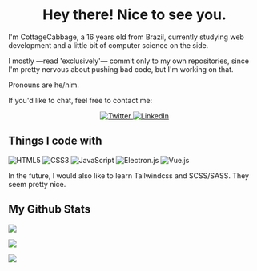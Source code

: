 
<h1  align='center'>Hey there! Nice to see you.</h1>



I'm CottageCabbage, a 16 years old from Brazil, currently studying web development and a little bit of computer science on the side.



I mostly ―read 'exclusively'― commit only to my own repositories, since I'm pretty nervous about pushing bad code, but I'm working on that.



Pronouns are he/him.



If you'd like to chat, feel free to contact me:



<p  align='center'>

<a  href="https://twitter.com/CottageCabbage"  target="_blank">
<img  alt="Twitter"  src="https://img.shields.io/badge/twitter-%2312100E.svg?&style=for-the-badge&logo=twitter&logoColor=blue" />
</a> <a  href="https://www.linkedin.com/in/guilherme-harmatiuk-arantes"  target="_blank">
<img  alt="LinkedIn"  src="https://img.shields.io/badge/linkedin-%2312100E.svg?&style=for-the-badge&logo=linkedin&logoColor=blue" />

</a>

</p>



## Things I code with



![HTML5](https://img.shields.io/badge/html5-%23E34F26.svg?style=for-the-badge&logo=html5&logoColor=white) ![CSS3](https://img.shields.io/badge/css3-%231572B6.svg?style=for-the-badge&logo=css3&logoColor=white) ![JavaScript](https://img.shields.io/badge/javascript-%23323330.svg?style=for-the-badge&logo=javascript&logoColor=%23F7DF1E) ![Electron.js](https://img.shields.io/badge/Electron-191970?style=for-the-badge&logo=Electron&logoColor=white) ![Vue.js](https://img.shields.io/badge/vuejs-%2335495e.svg?style=for-the-badge&logo=vuedotjs&logoColor=%234FC08D)



In the future, I would also like to learn Tailwindcss and SCSS/SASS. They seem pretty nice.



## My Github Stats



![](https://github-readme-stats.vercel.app/api?username=cottagecabbage&theme=gotham&hide_border=false&include_all_commits=false&count_private=false)

![](https://github-readme-streak-stats.herokuapp.com/?user=CottageCabbage&theme=gotham&hide_border=false)

![](https://github-readme-stats.vercel.app/api/top-langs/?username=CottageCabbage&theme=gotham&hide_border=false&include_all_commits=false&count_private=false&layout=compact)